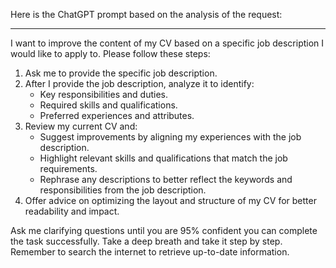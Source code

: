 Here is the ChatGPT prompt based on the analysis of the request:

---

I want to improve the content of my CV based on a specific job description I would like to apply to. Please follow these steps:

1. Ask me to provide the specific job description.
2. After I provide the job description, analyze it to identify:
   - Key responsibilities and duties.
   - Required skills and qualifications.
   - Preferred experiences and attributes.
3. Review my current CV and:
   - Suggest improvements by aligning my experiences with the job description.
   - Highlight relevant skills and qualifications that match the job requirements.
   - Rephrase any descriptions to better reflect the keywords and responsibilities from the job description.
4. Offer advice on optimizing the layout and structure of my CV for better readability and impact.

Ask me clarifying questions until you are 95% confident you can complete the task successfully. Take a deep breath and take it step by step. Remember to search the internet to retrieve up-to-date information.